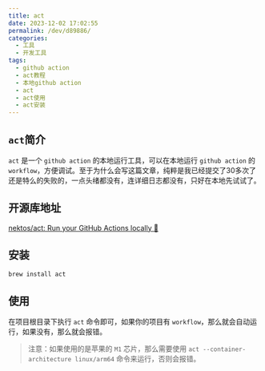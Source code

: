 ```yaml
---
title: act
date: 2023-12-02 17:02:55
permalink: /dev/d89886/
categories:
  - 工具
  - 开发工具
tags:
  - github action
  - act教程
  - 本地github action
  - act
  - act使用
  - act安装
---
```


## `act`简介

`act` 是一个 `github action` 的本地运行工具，可以在本地运行 `github action` 的 `workflow`，方便调试。至于为什么会写这篇文章，纯粹是我已经提交了30多次了还是特么的失败的，一点头绪都没有，连详细日志都没有，只好在本地先试试了。

<!-- more -->

<InArticleAdsense
    data-ad-client="ca-pub-1725717718088510"
    data-ad-slot="4281148213">
</InArticleAdsense>

## 开源库地址

[nektos/act: Run your GitHub Actions locally 🚀](https://github.com/nektos/act)

## 安装

```bash
brew install act
```

## 使用

在项目根目录下执行 `act` 命令即可，如果你的项目有 `workflow`，那么就会自动运行，如果没有，那么就会报错。

> 注意：如果使用的是苹果的 `M1` 芯片，那么需要使用 `act --container-architecture linux/arm64` 命令来运行，否则会报错。

